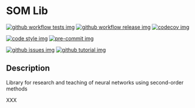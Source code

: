 # SOM Lib

[![github workflow tests img]][github workflow tests]
[![github workflow release img]][github workflow release]
[![codecov img]][codecov]

[![code style img]][code style]
[![pre-commit img]][pre-commit]

[![github issues img]][github issues]
[![github tutorial img]][github tutorial]

[github workflow tests img]: https://github.com/melchugin/test-ci-cd-python/workflows/Tests/badge.svg?branch=master
[github workflow tests]: https://github.com/melchugin/test-ci-cd-python/actions?query=workflow%3ATests

[github workflow release img]: https://github.com/melchugin/test-ci-cd-python/workflows/Release/badge.svg
[github workflow release]: https://github.com/melchugin/test-ci-cd-python/actions?query=workflow%3ARelease

[codecov img]: https://codecov.io/gh/melchugin/test-ci-cd-python/branch/master/graph/badge.svg?token=WT3UQSNKPT
[codecov]: https://codecov.io/gh/melchugin/test-ci-cd-python

[code style img]: https://img.shields.io/badge/code%20style-black-000000.svg
[code style]: https://github.com/psf/black

[pre-commit img]: https://img.shields.io/badge/pre--commit-enabled-brightgreen?logo=pre-commit&logoColor=white
[pre-commit]: https://github.com/pre-commit/pre-commit

[github issues img]: https://img.shields.io/badge/issue_tracking-github-blue.svg
[github issues]: https://github.com/melchugin/test-ci-cd-python/issues

[github tutorial img]: https://img.shields.io/badge/PR-Welcome-%23FF8300.svg?
[github tutorial]: https://git-scm.com/book/en/v2/GitHub-Contributing-to-a-Project

## Description

Library for research and teaching of neural networks using second-order methods

XXX
